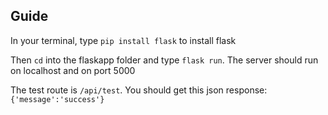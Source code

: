 ## Guide

In your terminal, type ```pip install flask``` to install flask

Then ```cd``` into the flaskapp folder and type ```flask run```. The server should run on localhost and on port 5000

The test route is ```/api/test```. You should get this json response: ```{'message':'success'}```
